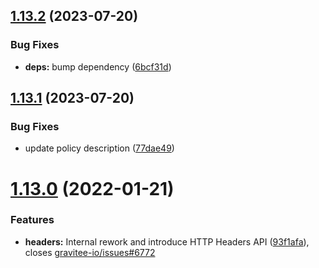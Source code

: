 ## [1.13.2](https://github.com/gravitee-io/gravitee-policy-mock/compare/1.13.1...1.13.2) (2023-07-20)


### Bug Fixes

* **deps:** bump dependency ([6bcf31d](https://github.com/gravitee-io/gravitee-policy-mock/commit/6bcf31d487ada2ec797e5f8c3a456490e7b718eb))

## [1.13.1](https://github.com/gravitee-io/gravitee-policy-mock/compare/1.13.0...1.13.1) (2023-07-20)


### Bug Fixes

* update policy description ([77dae49](https://github.com/gravitee-io/gravitee-policy-mock/commit/77dae49cc792dcbdb2ce56d8f9e838a35be9a23f))

# [1.13.0](https://github.com/gravitee-io/gravitee-policy-mock/compare/1.12.0...1.13.0) (2022-01-21)


### Features

* **headers:** Internal rework and introduce HTTP Headers API ([93f1afa](https://github.com/gravitee-io/gravitee-policy-mock/commit/93f1afa3fdc207a9248e957fccaf26f0f3296902)), closes [gravitee-io/issues#6772](https://github.com/gravitee-io/issues/issues/6772)
